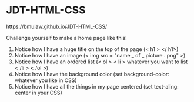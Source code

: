 # JDT-HTML-CSS
https://bmulaw.github.io/JDT-HTML-CSS/


Challenge yourself to make a home page like this!

1. Notice how I have a huge title on the top of the page (< h1 > </ h1>)
2. Notice how I have an image (< img src = "name _ of _ picture . png"  >)
3. Notice how I have an ordered list (< ol > < li > whatever you want to list < /li > < /ol >)
4. Notice how I have the background color (set background-color: whatever you like in CSS)
5. Notice how I have all the things in my page centered (set text-aling: center in your CSS)
